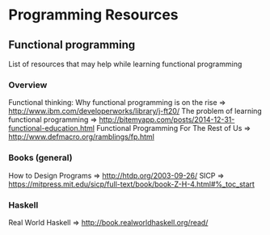 # Programming Resources

## Functional programming
List of resources that may help while learning functional programming

### Overview
Functional thinking: Why functional programming is on the rise => http://www.ibm.com/developerworks/library/j-ft20/
The problem of learning functional programming => http://bitemyapp.com/posts/2014-12-31-functional-education.html
Functional Programming For The Rest of Us => http://www.defmacro.org/ramblings/fp.html

### Books (general)
How to Design Programs => http://htdp.org/2003-09-26/
SICP => https://mitpress.mit.edu/sicp/full-text/book/book-Z-H-4.html#%_toc_start

### Haskell
Real World Haskell => http://book.realworldhaskell.org/read/



